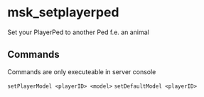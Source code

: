 # msk_setplayerped
Set your PlayerPed to another Ped f.e. an animal

## Commands
Commands are only executeable in server console

`setPlayerModel <playerID> <model>`
`setDefaultModel <playerID>`